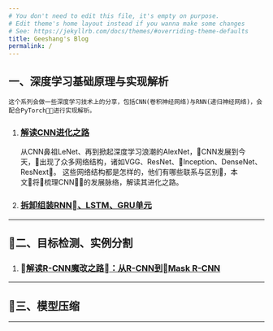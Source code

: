 ```yaml
---
# You don't need to edit this file, it's empty on purpose.
# Edit theme's home layout instead if you wanna make some changes
# See: https://jekyllrb.com/docs/themes/#overriding-theme-defaults
title: Geeshang's Blog
permalink: /
---
```


## 一、深度学习基础原理与实现解析
    这个系列会做一些深度学习技术上的分享，包括CNN(卷积神经网络)与RNN(递归神经网络)，会配合PyTorch进行实现解析。

1. ### [解读CNN进化之路](/cnn-evolution)
    从CNN鼻祖LeNet、再到掀起深度学习浪潮的AlexNet，CNN发展到今天，出现了众多网络结构，诸如VGG、ResNet、Inception、DenseNet、ResNext。 这些网络结构都是怎样的，他们有哪些联系与区别，本文将梳理CNN的发展脉络，解读其进化之路。

2. ### [拆卸组装RNN、LSTM、GRU单元](/rnn)
---

## 二、目标检测、实例分割
1. ### [解读R-CNN魔改之路：从R-CNN到Mask R-CNN](/rcnn)
---

## 三、模型压缩
---